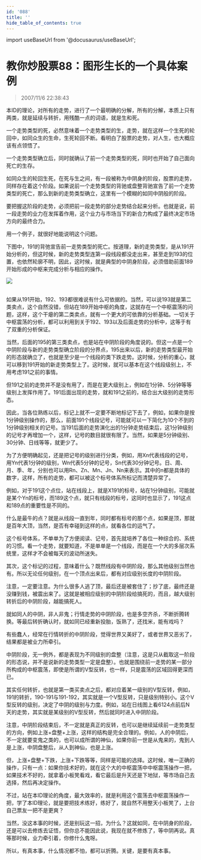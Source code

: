 ```yaml
---
id: '088'
title: ''
hide_table_of_contents: true
---
```


import useBaseUrl from '@docusaurus/useBaseUrl';

# 教你炒股票88：图形生长的一个具体案例

> 2007/11/6 22:38:43

<div style={{fontSize: '18px', fontWeight: 'normal'}}>

本ID的理论，对所有的走势，进行了一个最明确的分解，所有的分解，本质上只有两类，就是延续与转折，用残酷一点的词语，就是生和死。

一个走势类型的死，必然意味着一个走势类型的生，走势，就在这样一个生死的轮回中，如同众生的生命，生死轮回不断。看明白了股票的走势，对人生，也大概应该有点领悟了。

一个走势类型确立后，同时就确认了前一个走势类型的死，同时也开始了自己面向死亡的生存。

如同众生的轮回生死，在死与生之间，有一段被称为中阴身的阶段，股票的走势，同样存在着这个阶段。如果说前一个走势类型的背驰或盘整背驰宣告了前一个走势类型的死亡，那么到新的走势类型确立，这里有一个模糊的如同中阴般的阶段。

要把握这阶段的走势，必须把前一段走势的部分走势结合起来分析。也就是说，前一段走势的业力在发挥着作用，这个业力与市场当下的新合力构成了最终决定市场方向的最终合力。

用一个例子，就很好地能说明这个问题。

下图中，191的背弛宣告前一走势类型的死亡。按道理，新的走势类型，是从191开始分析的，但这时候，新的走势类型连第一段线段都没走出来，甚至走到193的位置，也依然轮廓不明，因此，这时候，就是典型的中阴身阶段，必须借助前面189开始形成的中枢来完成分析与相应的操作。

<div style={{textAlign: 'left'}}>
<img src={useBaseUrl('/img/stocks/088/szzs_1f.jpeg')} /> <br/><br/>
</div>

如果从191开始，192、193都很难说有什么可依据的。当然，可以说193就是第二类卖点，这个自然没错，但站在189开始中枢的角度，这就存在一个中枢震荡的问题，这样，这个干瘪的第二类卖点，就有一个更大的可依靠的分析基础。一切关于中枢震荡的分析，都可以利用到关于192、193以及后面走势的分析中，这等于有了双重的分析保证。

当然，后面的195的第三类卖点，也是站在中阴阶段的角度说的。但这一点是一个中阴阶段与新的走势类型确立阶段的分界点，195出来以后，新的走势类型最开始的形态就确立了，也就是至少是一个线段的类下跌走势。这时候，分析的重心，就可以移到191开始的新走势类型上了。这时候，就可以基本在这个线段级别上，不用考虑191之前的事情。

但191之前的走势并不是没有用了，而是在更大级别上，例如在1分钟、5分钟等等级别上发挥作用了。191后面出现的走势，就和191之前的，结合出大级别的走势形态。

因此，当各位熟练以后，标记上就不一定要不断地标记下去了，例如，如果你是按1分钟级别操作的，那么，前面191个线段记号，可能就可以一下简化为10个不到的1分钟级别相关的记号。当191后面的走势演化出的1分钟走势结束后，这1分钟级别的记号才再增加一个，这样，记号的数目就很有限了。当然，如果是5分钟级别、30分钟、日线等等，就更少了。

为了方便明确起见，还是把记号的级别进行分类，例如，用Xn代表线段的记号，用Yn代表1分钟的级别，Wn代表5分钟的记号，Sn代表30分钟记号。日、周、月、季、年，分别也可以用Rn、Zn、Mn、Jn、Nn来表示。其中的n都是具体的数字，这样，所有的走势，都可以被这个标号体系所标记而清楚异常了。

例如，对于191这个点位，站在线段上，就是X191的标号，站在1分钟级别，可能就是某个Yn的标号，而189这个点，就只有线段的标号，这同时也显示了，191这点和189点的重要性是不同的。

什么是最牛的点？就是从线段一直到年，同时都有标号的那个点，如果是顶，那就是百年大顶，当然，是否有幸碰到这样的点，就看各位的运气了。

这个标号体系，不单单为了方便阅读、记号，首先就培养了各位一种综合的、系统的习惯。看一个走势，就要知道，不是单单是一个线段，而是在一个大的多层次系统里，这样才不会被每天的波动所迷失。

其次，这个标记的过程，意味着什么？既然线段有中阴阶段，那么其他级别当然也有。所以无论任何级别，在一个顶点出来后，都有对应级别长度的中阴阶段。

注意，一定要注意。为什么很多人逃了顶，最后还是被套住了；抄了底，最终还是没赚到钱，被震出来了。这就是被相应级别的中阴阶段给搞死的，而且，越大级别转折后的中阴阶段，越能搞死人。

就如同人的中阴，非人非鬼；行情走势的中阴阶段，也是多空齐杀，不断折腾转换。等最后转折确认时，就如同已经重新投胎，饭熟了，还找米，能有戏吗？

有些蠢人，经常在行情转折的中阴阶段，觉得世界又美好了，或者世界又恶劣了，结果都是被业力所牵引。

中阴阶段，无一例外，都是表现为不同级别的盘整（注意，这是只从截取这一阶段的形态说，并不是说新的走势类型一定是盘整）。也就是围绕前一走势的某一部分所构成的中枢震荡，即使是所谓的V型反转，也一样，只是震荡的区域回得更深而已。

其实任何转折，也就是第一类买卖点之后，都对应着某一级别的V型反转，例如，191的转折，190-191与191-192，其实就是一个V型反转，只是级别特别小。这个V型反转的级别，决定了中阴的级别与力度。例如，站在日线图上看6124点前后N天的走势，其实就是某级别的V型反转，然后就同时进入中阴阶段。

注意，中阴阶段结束后，不一定就是真正的反转，也可以是继续延续前一走势类型的方向，例如上涨+盘整+上涨，这样的结构是完全合理的。例如，人的中阴后，不一定就要变鬼之类的，也可以成所谓的神仙，如果你前一世是从鬼来的，鬼到人是上涨，中阴盘整后，从人到神仙，也是上涨。

但，上涨+盘整+下跌，上涨+下跌等等，同样是可能的选择。这时候，唯一正确的操作，只有一点：如果你技术好的，就在这个大的中枢震荡中中枢震荡操作一把，如果技术不好的，就拿着小板凳看戏，看它最后是升天还是下地狱，等市场自己去选择，然后再决定操作。

不过，站在本ID理论的角度，最大效率的，就是利用这个震荡去中枢震荡操作一把，学了本ID理论，就是要把技术练好，练好了，就自然不用整天小板凳了，上台自己票友一把不是更爽？

当然，没这本事的时候，还是别玩这一招，为什么？这就如同，在中阴身的阶段，还是可以去修炼去证悟，但你总不能因此说，我现在就不修炼了，等中阴再说。真等那时候，业力牵引着，你修什么鬼呀。

所以，有真本事，什么情况都不怕，都可以折腾。关键，是要有真本事。
</div>